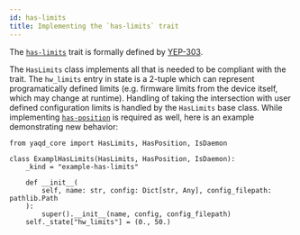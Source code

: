 ```yaml
---
id: has-limits
title: Implementing the `has-limits` trait
---
```


The [`has-limits`](https://yaq.fyi/traits/has-limits) trait is formally defined by [YEP-303](https://yeps.yaq.fyi/303).

The `HasLimits` class implements all that is needed to be compliant with the trait.
The `hw_limits` entry in state is a 2-tuple which can represent programatically defined limits (e.g. firmware limits from the device itself, which may change at runtime).
Handling of taking the intersection with user defined configuration limits is handled by the `HasLimits` base class.
While implementing [`has-position`](../has-position) is required as well, here is an
example demonstrating new behavior:

```
from yaqd_core import HasLimits, HasPosition, IsDaemon

class ExamplHasLimits(HasLimits, HasPosition, IsDaemon):
    _kind = "example-has-limits"

    def __init__(
        self, name: str, config: Dict[str, Any], config_filepath: pathlib.Path
    ):
        super().__init__(name, config, config_filepath)
	self._state["hw_limits"] = (0., 50.)
```
